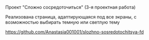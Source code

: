 Проект "Сложно сосредоточиться" (3-я проектная работа)

Реализована страница, адаптирующаяся под все экраны, с возможностью выбирать темную или светлую тему

https://github.com/Anastasia001001/slozhno-sosredotochitsya-fd

